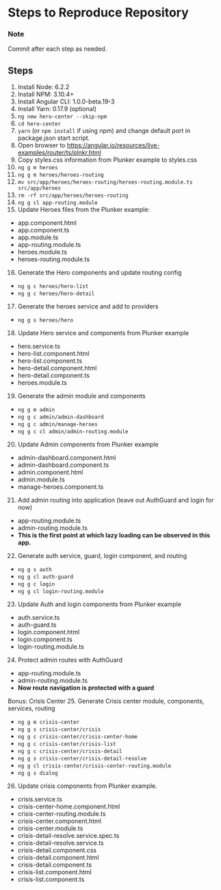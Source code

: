 # Steps to Reproduce Repository

### Note
Commit after each step as needed.

## Steps
1. Install Node:        6.2.2 
2. Install NPM:         3.10.4+
3. Install Angular CLI: 1.0.0-beta.19-3
4. Install Yarn:        0.17.9 (optional)
5. `ng new hero-center --skip-npm`
6. `cd hero-center`
7. `yarn` (or `npm install` if using npm) and change default port in package.json start script.
8. Open browser to https://angular.io/resources/live-examples/router/ts/plnkr.html
9. Copy styles.css information from Plunker example to styles.css
10. `ng g m heroes`
11. `ng g m heroes/heroes-routing`
12. `mv src/app/heroes/heroes-routing/heroes-routing.module.ts src/app/heroes`
13. `rm -rf src/app/heroes/heroes-routing`
14. `ng g cl app-routing.module`
15. Update Heroes files from the Plunker example:
- app.component.html
- app.component.ts
- app.module.ts
- app-routing.module.ts
- heroes.module.ts
- heroes-routing.module.ts
16. Generate the Hero components and update routing config
- `ng g c heroes/hero-list`
- `ng g c heroes/hero-detail`
17. Generate the heroes service and add to providers
- `ng g s heroes/hero`
18. Update Hero service and components from Plunker example
- hero.service.ts
- hero-list.component.html
- hero-list.component.ts
- hero-detail.component.html
- hero-detail.component.ts
- heroes.module.ts
19. Generate the admin module and components
- `ng g m admin`
- `ng g c admin/admin-dashboard`
- `ng g c admin/manage-heroes`
- `ng g c cl admin/admin-routing.module`
20. Update Admin components from Plunker example
- admin-dashboard.component.html
- admin-dashboard.component.ts
- admin.component.html
- admin.module.ts
- manage-heroes.component.ts
21. Add admin routing into application (leave out AuthGuard and login for now)
- app-routing.module.ts
- admin-routing.module.ts 
- **This is the first point at which lazy loading can be observed in this app.**
22. Generate auth service, guard, login component, and routing
- `ng g s auth`
- `ng g cl auth-guard`
- `ng g c login`
- `ng g cl login-routing.module`
23. Update Auth and login components from Plunker example
- auth.service.ts
- auth-guard.ts
- login.component.html
- login.component.ts
- login-routing.module.ts
24. Protect admin routes with AuthGuard
- app-routing.module.ts
- admin-routing.module.ts
- **Now route navigation is protected with a guard**

Bonus: Crisis Center
25. Generate Crisis center module, components, services, routing
- `ng g m crisis-center`
- `ng g s crisis-center/crisis`
- `ng g c crisis-center/crisis-center-home`
- `ng g c crisis-center/crisis-list`
- `ng g c crisis-center/crisis-detail`
- `ng g s crisis-center/crisis-detail-resolve`
- `ng g cl crisis-center/crisis-center-routing.module`
- `ng g s dialog`
26. Update crisis components from Plunker example.
- crisis.service.ts
- crisis-center-home.component.html
- crisis-center-routing.module.ts
- crisis-center.component.html
- crisis-center.module.ts
- crisis-detail-resolve.service.spec.ts
- crisis-detail-resolve.service.ts
- crisis-detail.component.css
- crisis-detail.component.html
- crisis-detail.component.ts
- crisis-list.component.html
- crisis-list.component.ts


